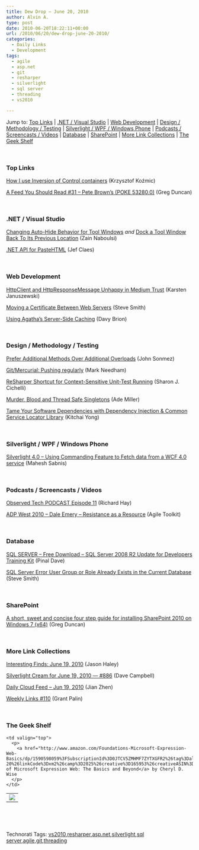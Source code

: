 ```yaml
---
title: Dew Drop – June 20, 2010
author: Alvin A.
type: post
date: 2010-06-20T18:22:11+00:00
url: /2010/06/20/dew-drop-june-20-2010/
categories:
  - Daily Links
  - Development
tags:
  - agile
  - asp.net
  - git
  - resharper
  - silverlight
  - sql server
  - threading
  - vs2010

---
```

Jump to: [Top Links][1] | [.NET / Visual Studio][2] | [Web Development][3] | [Design / Methodology / Testing][4] | [Silverlight / WPF / Windows Phone][5] | [Podcasts / Screencasts / Videos][6] | [Database][7] | [SharePoint][8] | [More Link Collections][9] | [The Geek Shelf][10] 

&#160;

### <a name="top"></a>Top Links

[How I use Inversion of Control containers][11] (Krzysztof Koźmic)

[A Feed You Should Read #31 &#8211; Pete Brown&#8217;s (POKE 53280,0)][12] (Greg Duncan)

&#160;

### <a name="dotnet"></a>.NET / Visual Studio

[Changing Auto-Hide Behavior for Tool Windows][13] _and_&#160;[Dock a Tool Window Back To Its Previous Location][14] (Zain Naboulsi)

[.NET API for PasteHTML][15] (Jef Claes)

&#160;

### <a name="web"></a>Web Development

[HttpClient and HttpResponseMessage Unhappy in Medium Trust][16] (Karsten Januszewski)

[Moving a Certificate Between Web Servers][17] (Steve Smith)

[Using Agatha’s Server-Side Caching][18] (Davy Brion)

&#160;

### <a name="design"></a>Design / Methodology / Testing

[Prefer Additional Methods Over Additional Overloads][19] (John Sonmez)

[Git/Mercurial: Pushing regularly][20] (Mark Needham)

[ReSharper Shortcut for Context-Sensitive Unit-Test Running][21] (Sharon J. Cichelli)

[Murder, Blood and Thread Safe Singletons][22] (Ade Miller)

[Tame Your Software Dependencies with Dependency Injection & Common Service Locator Library][23] (Kitchai Yong)

&#160;

### <a name="silverlight"></a>Silverlight / WPF / Windows Phone

[Silverlight 4.0 &#8211; Using Commanding Feature to Fetch data from a WCF 4.0 service][24] (Mahesh Sabnis)

&#160;

### <a name="podcasts"></a>Podcasts / Screencasts / Videos

[Observed Tech PODCAST Episode 11][25] (Richard Hay)

[ADP West 2010 &#8211; Dale Emery &#8211; Resistance as a Resource][26] (Agile Toolkit)

&#160;

### <a name="db"></a>Database

[SQL SERVER – Free Download – SQL Server 2008 R2 Update for Developers Training Kit][27] (Pinal Dave)

[SQL Server Error User Group or Role Already Exists in the Current Database][28] (Steve Smith)

&#160;

### <a name="sp"></a>SharePoint

[A short, sweet and concise four step guide for installing SharePoint 2010 on Windows 7 (x64)][29] (Greg Duncan)

&#160;

### <a name="links"></a>More Link Collections

[Interesting Finds: June 19, 2010][30] (Jason Haley)

[Silverlight Cream for June 19, 2010 &#8212; #886][31] (Dave Campbell)

[Daily Cloud Feed &#8211; Jun 19, 2010][32] (Jian Zhen)

[Weekly Links #110][33] (Grant Palin)

&#160;

### <a name="shelf"></a>The Geek Shelf

<table border="0" cellspacing="0" cellpadding="0">
  <tr>
    <td>
      <img data-recalc-dims="1" decoding="async" src="https://i0.wp.com/ecx.images-amazon.com/images/I/51L1dzLR8aL._SL160_.jpg?w=660" />
    </td>
    
    <td valign="top">
      <p>
        <a href="http://www.amazon.com/Foundations-Microsoft-Expression-Web-Basics/dp/1590598059%3FSubscriptionId%3D0JTCV5ZMHMF7ZYTXGFR2%26tag%3Dalvinashcraft-20%26linkCode%3Dxm2%26camp%3D2025%26creative%3D165953%26creativeASIN%3D1590598059">Foundations of Microsoft Expression Web: The Basics and Beyond</a> by Cheryl D. Wise
      </p>
    </td>
  </tr>
</table>

&#160;

<div style="padding-bottom: 0px; margin: 0px; padding-left: 0px; padding-right: 0px; display: inline; float: none; padding-top: 0px" id="scid:C16BAC14-9A3D-4c50-9394-FBFEF7A93539:ef6ad221-a6d9-4d1d-837a-cbb4e16aa7cb" class="wlWriterEditableSmartContent">
  <!--dotnetkickit-->
</div>

&#160;

<div style="padding-bottom: 0px; margin: 0px; padding-left: 0px; padding-right: 0px; display: inline; float: none; padding-top: 0px" id="scid:0767317B-992E-4b12-91E0-4F059A8CECA8:4b5cc616-ee58-4d03-bdb8-11338c5c3171" class="wlWriterEditableSmartContent">
  Technorati Tags: <a href="http://technorati.com/tags/vs2010" rel="tag">vs2010</a>,<a href="http://technorati.com/tags/resharper" rel="tag">resharper</a>,<a href="http://technorati.com/tags/asp.net" rel="tag">asp.net</a>,<a href="http://technorati.com/tags/silverlight" rel="tag">silverlight</a>,<a href="http://technorati.com/tags/sql+server" rel="tag">sql server</a>,<a href="http://technorati.com/tags/agile" rel="tag">agile</a>,<a href="http://technorati.com/tags/git" rel="tag">git</a>,<a href="http://technorati.com/tags/threading" rel="tag">threading</a>
</div>

 [1]: https://morningdew-bpc6g3a0fgaxdxcu.eastus2-01.azurewebsites.net/#top
 [2]: https://morningdew-bpc6g3a0fgaxdxcu.eastus2-01.azurewebsites.net/#dotnet
 [3]: https://morningdew-bpc6g3a0fgaxdxcu.eastus2-01.azurewebsites.net/#web
 [4]: https://morningdew-bpc6g3a0fgaxdxcu.eastus2-01.azurewebsites.net/#design
 [5]: https://morningdew-bpc6g3a0fgaxdxcu.eastus2-01.azurewebsites.net/#silverlight
 [6]: https://morningdew-bpc6g3a0fgaxdxcu.eastus2-01.azurewebsites.net/#podcasts
 [7]: https://morningdew-bpc6g3a0fgaxdxcu.eastus2-01.azurewebsites.net/#db
 [8]: https://morningdew-bpc6g3a0fgaxdxcu.eastus2-01.azurewebsites.net/#sp
 [9]: https://morningdew-bpc6g3a0fgaxdxcu.eastus2-01.azurewebsites.net/#links
 [10]: https://morningdew-bpc6g3a0fgaxdxcu.eastus2-01.azurewebsites.net/#shelf
 [11]: http://feedproxy.google.com/~r/Devlicious/~3/t4gFLiB56Zw/how-i-use-inversion-of-control-containers.aspx
 [12]: http://coolthingoftheday.blogspot.com/2010/06/feed-you-should-read-31-pete-brown-poke.html
 [13]: http://feedproxy.google.com/~r/zainnab/~3/3yGda4UnjKA/changing-auto-hide-behavior-for-tool-windows-vstiptool0035.aspx
 [14]: http://feedproxy.google.com/~r/zainnab/~3/cTL5iRtCzu8/dock-a-tool-window-back-to-its-previous-location-vstiptool0036.aspx
 [15]: http://feedproxy.google.com/~r/DiaryOfAnetDeveloperByJefClaes/~3/0hdVxXK3zZ0/net-api-for-pastehtml.html
 [16]: http://rhizohm.net/irhetoric/post/2010/06/19/HttpClient-and-HttpResponseMessage-Unhappy-in-Medium-Trust.aspx
 [17]: http://stevesmithblog.com/blog/moving-a-certificate-between-web-servers/
 [18]: http://feedproxy.google.com/~r/davybrion/~3/ZCQspPt5LDA/
 [19]: http://elegantcode.com/2010/06/20/prefer-additional-methods-over-additional-overloads/
 [20]: http://feedproxy.google.com/~r/MarkNeedham/~3/9sQfllwo8IM/
 [21]: http://feedproxy.google.com/~r/LosTechies/~3/YbDMjKL4lak/resharper-shortcut-for-context-sensitive-unit-test-running.aspx
 [22]: http://www.ademiller.com/blogs/tech/2010/06/murder-blood-and-thread-safe-singletons/
 [23]: http://www.kitchaiyong.net/2010/02/tame-your-software-dependencies-with.html
 [24]: http://feedproxy.google.com/~r/netCurryRecentArticles/~3/tgi3rPuHktE/ShowArticle.aspx
 [25]: http://www.windowsobserver.com/2010/06/20/observed-tech-podcast-episode-11/
 [26]: http://agiletoolkit.libsyn.com/adp_west_2010_dale_emery_resistance_as_a_resource
 [27]: http://blog.sqlauthority.com/2010/06/20/sql-server-free-download-sql-server-2008-r2-update-for-developers-training-kit/
 [28]: http://stevesmithblog.com/blog/sql-server-error-user-group-or-role-already-exists-in-the-current-database/
 [29]: http://coolthingoftheday.blogspot.com/2010/06/short-sweet-and-concise-four-step-guide.html
 [30]: http://jasonhaley.com/blog/post.aspx?id=14849d50-b8c6-4547-afd2-e9f06d9e7257
 [31]: http://geekswithblogs.net/WynApseTechnicalMusings/archive/2010/06/19/140515.aspx
 [32]: http://feedproxy.google.com/~r/onsaas/~3/_u6VwYRFryQ/
 [33]: http://grantpalin.com/2010/06/20/weekly-links-110/